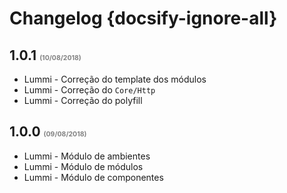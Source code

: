 # Changelog {docsify-ignore-all}

## 1.0.1 <small style="color: grey;font-size: .5em;">(10/08/2018)</small>
- Lummi - Correção do template dos módulos
- Lummi - Correção do `Core/Http`
- Lummi - Correção do polyfill

## 1.0.0 <small style="color: grey;font-size: .5em;">(09/08/2018)</small>
- Lummi - Módulo de ambientes
- Lummi - Módulo de módulos
- Lummi - Módulo de componentes
